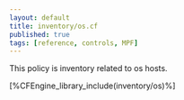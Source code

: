 ```yaml
---
layout: default
title: inventory/os.cf
published: true
tags: [reference, controls, MPF]
---
```


This policy is inventory related to os hosts.

[%CFEngine_library_include(inventory/os)%]

